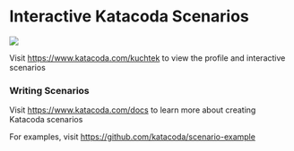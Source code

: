 # Interactive Katacoda Scenarios

[![](http://shields.katacoda.com/katacoda/kuchtek/count.svg)](https://www.katacoda.com/kuchtek "Get your profile on Katacoda.com")

Visit https://www.katacoda.com/kuchtek to view the profile and interactive scenarios

### Writing Scenarios
Visit https://www.katacoda.com/docs to learn more about creating Katacoda scenarios

For examples, visit https://github.com/katacoda/scenario-example
